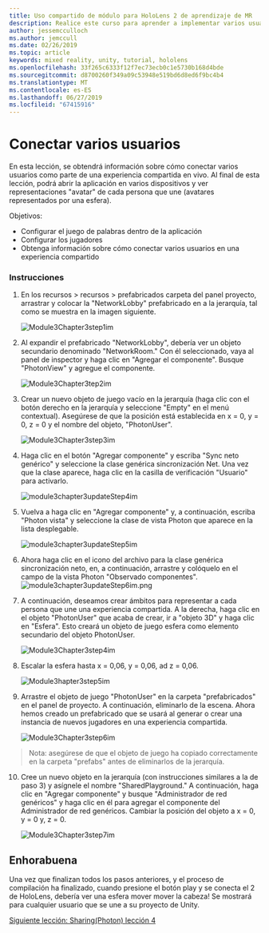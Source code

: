 ```yaml
---
title: Uso compartido de módulo para HoloLens 2 de aprendizaje de MR
description: Realice este curso para aprender a implementar varios usuarios experiencias compartidas dentro de una aplicación de HoloLens 2.
author: jessemcculloch
ms.author: jemccull
ms.date: 02/26/2019
ms.topic: article
keywords: mixed reality, unity, tutorial, hololens
ms.openlocfilehash: 33f265c6333f12f7ec73ecb0c1e5730b168d4bde
ms.sourcegitcommit: d8700260f349a09c53948e519bd6d8ed6f9bc4b4
ms.translationtype: MT
ms.contentlocale: es-ES
ms.lasthandoff: 06/27/2019
ms.locfileid: "67415916"
---
```

# <a name="connecting-multiple-users"></a>**Conectar varios usuarios** 

En esta lección, se obtendrá información sobre cómo conectar varios usuarios como parte de una experiencia compartida en vivo. Al final de esta lección, podrá abrir la aplicación en varios dispositivos y ver representaciones "avatar" de cada persona que une (avatares representados por una esfera). 

Objetivos:

- Configurar el juego de palabras dentro de la aplicación
- Configurar los jugadores
- Obtenga información sobre cómo conectar varios usuarios en una experiencia compartido

### <a name="instructions"></a>Instrucciones

1. En los recursos > recursos > prefabricados carpeta del panel proyecto, arrastrar y colocar la "NetworkLobby" prefabricado en a la jerarquía, tal como se muestra en la imagen siguiente.


   ![Module3Chapter3step1im](images/module3chapter3step1im.PNG)

2. Al expandir el prefabricado "NetworkLobby", debería ver un objeto secundario denominado "NetworkRoom." Con él seleccionado, vaya al panel de inspector y haga clic en "Agregar el componente". Busque "PhotonView" y agregue el componente.

   ![Module3Chapter3tep2im](images/module3chapter3step2im.PNG)

3. Crear un nuevo objeto de juego vacío en la jerarquía (haga clic con el botón derecho en la jerarquía y seleccione "Empty" en el menú contextual). Asegúrese de que la posición está establecida en x = 0, y = 0, z = 0 y el nombre del objeto, "PhotonUser".

   ![Module3Chapter3step3im](images/module3chapter3step3im.PNG)

4. Haga clic en el botón "Agregar componente" y escriba "Sync neto genérico" y seleccione la clase genérica sincronización Net. Una vez que la clase aparece, haga clic en la casilla de verificación "Usuario" para activarlo. 

   ![module3chapter3updateStep4im](images/module3chapter3updateStep4im.png)

5. Vuelva a haga clic en "Agregar componente" y, a continuación, escriba "Photon vista" y seleccione la clase de vista Photon que aparece en la lista desplegable.

   ![module3chapter3updateStep5im](images/module3chapter3updateStep5im.png)

6. Ahora haga clic en el icono del archivo para la clase genérica sincronización neto, en, a continuación, arrastre y colóquelo en el campo de la vista Photon "Observado componentes". ![module3chapter3updateStep6im.png](images/module3chapter3updateStep6im.png) 

7. A continuación, deseamos crear ámbitos para representar a cada persona que une una experiencia compartida. A la derecha, haga clic en el objeto "PhotonUser" que acaba de crear, ir a "objeto 3D" y haga clic en "Esfera". Esto creará un objeto de juego esfera como elemento secundario del objeto PhotonUser.

   ![Module3Chapter3step4im](images/module3chapter3step4im.PNG)

8. Escalar la esfera hasta x = 0,06, y = 0,06, ad z = 0,06.

   ![Module3hapter3step5im](images/module3chapter3step5im.PNG)

9. Arrastre el objeto de juego "PhotonUser" en la carpeta "prefabricados" en el panel de proyecto. A continuación, eliminarlo de la escena. Ahora hemos creado un prefabricado que se usará al generar o crear una instancia de nuevos jugadores en una experiencia compartida.

   ![Module3Chapter3step6im](images/module3chapter3step6im.PNG)

> Nota: asegúrese de que el objeto de juego ha copiado correctamente en la carpeta "prefabs" antes de eliminarlos de la jerarquía.

10. Cree un nuevo objeto en la jerarquía (con instrucciones similares a la de paso 3) y asígnele el nombre "SharedPlayground." A continuación, haga clic en "Agregar componente" y busque "Administrador de red genéricos" y haga clic en él para agregar el componente del Administrador de red genéricos. Cambiar la posición del objeto a x = 0, y = 0 y, z = 0.

    ![Module3Chapter3step7im](images/module3chapter3step7im.PNG)


## <a name="congratulations"></a>Enhorabuena

Una vez que finalizan todos los pasos anteriores, y el proceso de compilación ha finalizado, cuando presione el botón play y se conecta el 2 de HoloLens, debería ver una esfera mover mover la cabeza! Se mostrará para cualquier usuario que se une a su proyecto de Unity.

[Siguiente lección: Sharing(Photon) lección 4](mrlearning-sharing(photon)-ch4.md)

